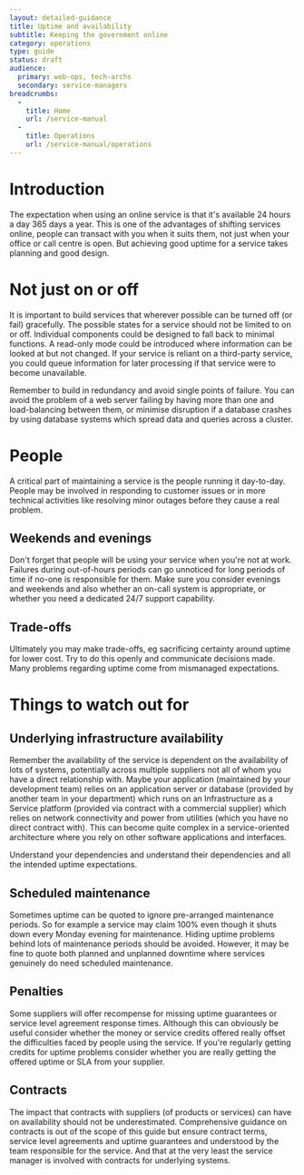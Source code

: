 ```yaml
---
layout: detailed-guidance
title: Uptime and availability
subtitle: Keeping the government online
category: operations
type: guide
status: draft
audience:
  primary: web-ops, tech-archs
  secondary: service-managers
breadcrumbs:
  -
    title: Home
    url: /service-manual
  -
    title: Operations
    url: /service-manual/operations
---
```



# Introduction

The expectation when using an online service is that it's available 24
hours a day 365 days a year. This is one of the advantages of shifting
services online, people can transact with you when it suits them, not
just when your office or call centre is open. But achieving good uptime
for a service takes planning and good design.

# Not just on or off

It is important to build services that wherever possible can be turned
off (or fail) gracefully. The possible states for a service should not be
limited to on or off. Individual components could be designed to fall
back to minimal functions. A read-only mode could be introduced where
information can be looked at but not changed. If your service is reliant
on a third-party service, you could queue information for later
processing if that service were to become unavailable.

Remember to build in redundancy and avoid single points of failure. You
can avoid the problem of a web server failing by having more than one
and load-balancing between them, or minimise disruption if a database
crashes by using database systems which spread data and queries across a
cluster.

# People

A critical part of maintaining a service is the people running it
day-to-day. People may be involved in responding to customer issues or
in more technical activities like resolving minor outages before they
cause a real problem.

## Weekends and evenings

Don't forget that people will be using your service when you're not at
work. Failures during out-of-hours periods can go unnoticed for long
periods of time if no-one is responsible for them. Make sure you
consider evenings and weekends and also whether an on-call system is
appropriate, or whether you need a dedicated 24/7 support capability.

## Trade-offs

Ultimately you may make trade-offs, eg sacrificing certainty around uptime
for lower cost. Try to do this openly and communicate
decisions made. Many problems regarding uptime come from mismanaged
expectations.

# Things to watch out for

## Underlying infrastructure availability

Remember the availability of the service is dependent on the
availability of lots of systems, potentially across multiple suppliers
not all of whom you have a direct relationship with. Maybe your
application (maintained by your development team) relies on an
application server or database (provided by another team in your
department) which runs on an Infrastructure as a Service platform
(provided via contract with a commercial supplier) which relies on
network connectivity and power from utilities (which you have no direct
contract with). This can become quite complex in a service-oriented
architecture where you rely on other software applications and
interfaces.

Understand your dependencies and understand their dependencies and all
the intended uptime expectations.

## Scheduled maintenance

Sometimes uptime can be quoted to ignore pre-arranged maintenance
periods. So for example a service may claim 100% even though it shuts
down every Monday evening for maintenance. Hiding uptime problems behind
lots of maintenance periods should be avoided. However, it may be fine
to quote both planned and unplanned downtime where services genuinely do
need scheduled maintenance.

## Penalties

Some suppliers will offer recompense for missing uptime guarantees or
service level agreement response times. Although this can obviously be
useful consider whether the money or service credits offered really
offset the difficulties faced by people using the service. If you're
regularly getting credits for uptime problems consider whether you are
really getting the offered uptime or SLA from your supplier.

## Contracts

The impact that contracts with suppliers (of products or services) can
have on availability should not be underestimated. Comprehensive
guidance on contracts is out of the scope of this guide but ensure
contract terms, service level agreements and uptime guarantees and
understood by the team responsible for the service. And that at the very
least the service manager is involved with contracts for underlying
systems.
